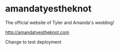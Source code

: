 # amandatyestheknot

The official website of Tyler and Amanda's wedding!

http://amandatyestheknot.com

Change to test deployment